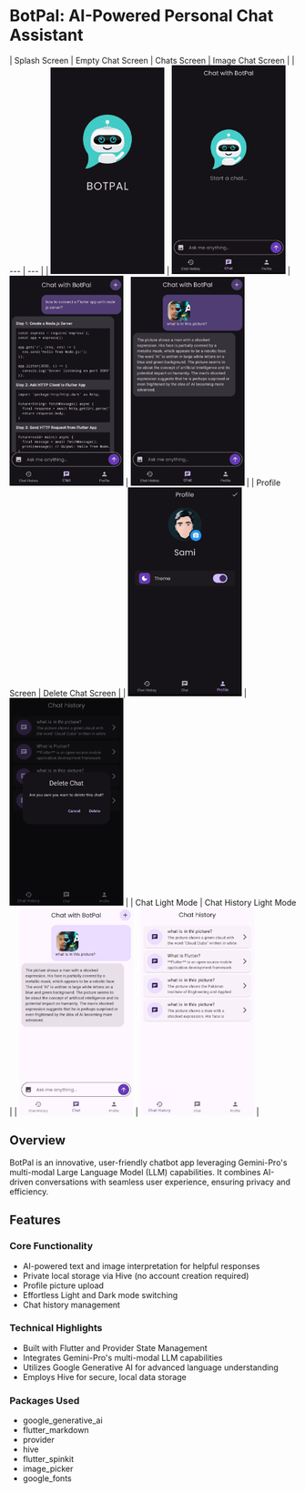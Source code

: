 # BotPal: AI-Powered Personal Chat Assistant


| Splash Screen | Empty Chat Screen | Chats Screen | Image Chat Screen |
| --- | --- |
| <img src="https://github.com/5-abdulsami/flutter_chatbot_app/raw/main/assets/app_screenshots/splash.jpg" width="200"/> | <img src="https://github.com/5-abdulsami/flutter_chatbot_app/raw/main/assets/app_screenshots/empty_chat.jpg" width="200"/> | <img src="https://github.com/5-abdulsami/flutter_chatbot_app/raw/main/assets/app_screenshots/chats.jpg" width="200"/> | <img src="https://github.com/5-abdulsami/flutter_chatbot_app/raw/main/assets/app_screenshots/image_chat.jpg" width="200"/> |
| Profile Screen | Delete Chat Screen |
| <img src="https://github.com/5-abdulsami/flutter_chatbot_app/raw/main/assets/app_screenshots/profile.jpg" width="200"/> | <img src="https://github.com/5-abdulsami/flutter_chatbot_app/raw/main/assets/app_screenshots/delete_chat.jpg" width="200"/> |
| Chat Light Mode | Chat History Light Mode |
| <img src="https://github.com/5-abdulsami/flutter_chatbot_app/raw/main/assets/app_screenshots/chat_light.jpg" width="200"/> | <img src="https://github.com/5-abdulsami/flutter_chatbot_app/raw/main/assets/app_screenshots/chat_history_light.jpg" width="200"/> |


## Overview

BotPal is an innovative, user-friendly chatbot app leveraging Gemini-Pro's multi-modal Large Language Model (LLM) capabilities. It combines AI-driven conversations with seamless user experience, ensuring privacy and efficiency.

## Features

### Core Functionality

- AI-powered text and image interpretation for helpful responses
- Private local storage via Hive (no account creation required)
- Profile picture upload
- Effortless Light and Dark mode switching
- Chat history management

### Technical Highlights

- Built with Flutter and Provider State Management
- Integrates Gemini-Pro's multi-modal LLM capabilities
- Utilizes Google Generative AI for advanced language understanding
- Employs Hive for secure, local data storage

### Packages Used

- google_generative_ai
- flutter_markdown
- provider
- hive
- flutter_spinkit
- image_picker
- google_fonts
